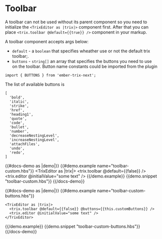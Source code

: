# Toolbar

A toolbar can not be used without its parent component so you need to initialize the `<TrixEditor as |trix|>` component first. After that you can place `<trix.toolbar @default={{true}} />` component in your markup.

A toolbar component accepts args below:

* `default` - a `boolean` that specifies wheather use or not the default trix toolbar;.
* `buttons` - `string[]` an array that specifies the buttons you need to use on the toolbar. Button name constants could be imported from the plugin

`import { BUTTONS } from 'ember-trix-next';`

The list of available buttons is

```
[
  'bold',
  'italic',
  'strike',
  'href',
  'heading1',
  'quote',
  'code',
  'bullet',
  'number',
  'decreaseNestingLevel',
  'increaseNestingLevel',
  'attachFiles',
  'undo',
  'redo',
]
```


{{#docs-demo as |demo|}}
  {{#demo.example name="toolbar-custom.hbs"}}
    <TrixEditor as |trix|>
      <trix.toolbar @default={{false}} />
      <trix.editor @initialValue="some text" />
    </TrixEditor>
  {{/demo.example}}
  {{demo.snippet "toolbar-custom.hbs"}}
{{/docs-demo}}


{{#docs-demo as |demo|}}
  {{#demo.example name="toolbar-custom-buttons.hbs"}}
    <!-- this.customButtons = ['bold', 'italic', 'strike', 'heading1', 'quote'] -->

    <TrixEditor as |trix|>
      <trix.toolbar @default={{false}} @buttons={{this.customButtons}} />
      <trix.editor @initialValue="some text" />
    </TrixEditor>
  {{/demo.example}}
  {{demo.snippet "toolbar-custom-buttons.hbs"}}
{{/docs-demo}}
